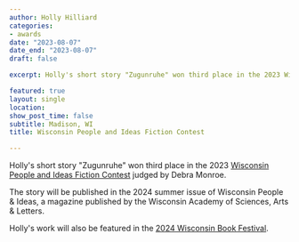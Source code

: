 ```yaml
---
author: Holly Hilliard
categories:
- awards
date: "2023-08-07"
date_end: "2023-08-07"
draft: false

excerpt: Holly's short story "Zugunruhe" won third place in the 2023 Wisconsin People and Ideas Fiction Contest judged by Debra Monroe.

featured: true
layout: single
location: 
show_post_time: false
subtitle: Madison, WI
title: Wisconsin People and Ideas Fiction Contest

---
```


Holly's short story "Zugunruhe" won third place in the 2023 [Wisconsin People and Ideas Fiction Contest](https://www.wisconsinacademy.org/content/writing-contests) judged by Debra Monroe.

The story will be published in the 2024 summer issue of Wisconsin People & Ideas, a magazine published by the Wisconsin Academy of Sciences, Arts & Letters.

Holly's work will also be featured in the [2024 Wisconsin Book Festival](https://www.wisconsinbookfestival.org/events/wisconsin-people-ideas-2023-fiction-and-poetry-contest-winners).